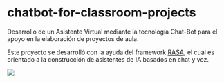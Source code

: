 # chatbot-for-classroom-projects
Desarrollo de un Asistente Virtual mediante la tecnología Chat-Bot para el apoyo en la elaboración de proyectos de aula.

Este proyecto se desarrolló con la ayuda del framework [RASA](https://rasa.com/), el cual es orientado a la construcción de asistentes de IA basados en chat y voz.

<p align="left">
   <img src="https://img.shields.io/badge/STATUS-Finalizado-green">
   </p>
